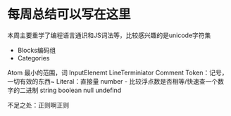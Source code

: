 # 每周总结可以写在这里
本周主要重学了编程语言通识和JS词法等，比较感兴趣的是unicode字符集
* Blocks编码组
* Categories

Atom 最小的范围，词
InputElenemt
LineTerminiator
Comment
Token：记号，一切有效的东西~
    Literal：直接量
        number - 比较浮点数是否相等/快速查一个数字的二进制
        string
        boolean
        null
        undefind

不足之处：正则啊正则
